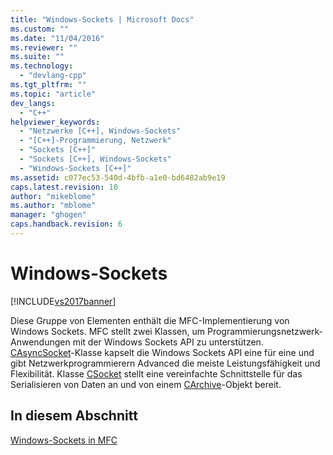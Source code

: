 ```yaml
---
title: "Windows-Sockets | Microsoft Docs"
ms.custom: ""
ms.date: "11/04/2016"
ms.reviewer: ""
ms.suite: ""
ms.technology: 
  - "devlang-cpp"
ms.tgt_pltfrm: ""
ms.topic: "article"
dev_langs: 
  - "C++"
helpviewer_keywords: 
  - "Netzwerke [C++], Windows-Sockets"
  - "[C++]-Programmierung, Netzwerk"
  - "Sockets [C++]"
  - "Sockets [C++], Windows-Sockets"
  - "Windows-Sockets [C++]"
ms.assetid: c077ec53-540d-4bfb-a1e0-bd6482ab9e19
caps.latest.revision: 10
author: "mikeblome"
ms.author: "mblome"
manager: "ghogen"
caps.handback.revision: 6
---
```

# Windows-Sockets
[!INCLUDE[vs2017banner](../assembler/inline/includes/vs2017banner.md)]

Diese Gruppe von Elementen enthält die MFC\-Implementierung von Windows Sockets.  MFC stellt zwei Klassen, um Programmierungsnetzwerk\-Anwendungen mit der Windows Sockets API zu unterstützen.  [CAsyncSocket](../mfc/reference/casyncsocket-class.md)\-Klasse kapselt die Windows Sockets API eine für eine und gibt Netzwerkprogrammierern Advanced die meiste Leistungsfähigkeit und Flexibilität.  Klasse [CSocket](../mfc/reference/csocket-class.md) stellt eine vereinfachte Schnittstelle für das Serialisieren von Daten an und von einem [CArchive](../mfc/reference/carchive-class.md)\-Objekt bereit.  
  
## In diesem Abschnitt  
 [Windows\-Sockets in MFC](../mfc/windows-sockets-in-mfc.md)